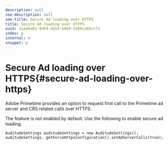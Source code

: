 ```yaml
---
description: null
seo-description: null
seo-title: Secure Ad loading over HTTPS
title: Secure Ad loading over HTTPS
uuid: 1aae6a63-9d64-4a54-b8e9-2e80ca6bcc7a
index: y
internal: n
snippet: y
---
```


# Secure Ad loading over HTTPS{#secure-ad-loading-over-https}

Adobe Primetime provides an option to request first call to the Primetime ad server and CRS related calls over HTTPS.

The feature is not enabled by default. Use the following to enable secure ad loading.

```
AuditudeSettings auditudeSettings = new AuditudeSettings(); 
auditudeSettings. getForceHttpsConfiguration().setAdServerCalls(true);
```

